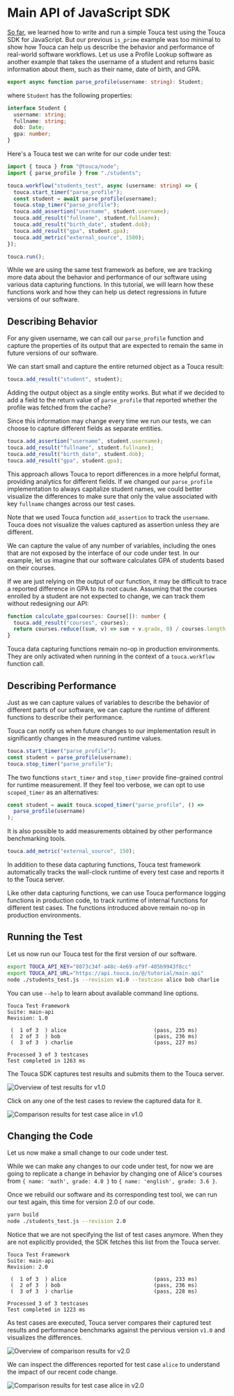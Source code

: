# Main API of JavaScript SDK

[So far](./quickstart.md), we learned how to write and run a simple Touca test
using the Touca SDK for JavaScript. But our previous `is_prime` example was too
minimal to show how Touca can help us describe the behavior and performance of
real-world software workflows. Let us use a Profile Lookup software as another
example that takes the username of a student and returns basic information about
them, such as their name, date of birth, and GPA.

```ts
export async function parse_profile(username: string): Student;
```

where `Student` has the following properties:

```ts
interface Student {
  username: string;
  fullname: string;
  dob: Date;
  gpa: number;
}
```

Here's a Touca test we can write for our code under test:

```ts
import { touca } from "@touca/node";
import { parse_profile } from "./students";

touca.workflow("students_test", async (username: string) => {
  touca.start_timer("parse_profile");
  const student = await parse_profile(username);
  touca.stop_timer("parse_profile");
  touca.add_assertion("username", student.username);
  touca.add_result("fullname", student.fullname);
  touca.add_result("birth_date", student.dob);
  touca.add_result("gpa", student.gpa);
  touca.add_metric("external_source", 1500);
});

touca.run();
```

While we are using the same test framework as before, we are tracking more data
about the behavior and performance of our software using various data capturing
functions. In this tutorial, we will learn how these functions work and how they
can help us detect regressions in future versions of our software.

## Describing Behavior

For any given username, we can call our `parse_profile` function and capture the
properties of its output that are expected to remain the same in future versions
of our software.

We can start small and capture the entire returned object as a Touca result:

```ts
touca.add_result("student", student);
```

Adding the output object as a single entity works. But what if we decided to add
a field to the return value of `parse_profile` that reported whether the profile
was fetched from the cache?

Since this information may change every time we run our tests, we can choose to
capture different fields as separate entities.

```ts
touca.add_assertion("username", student.username);
touca.add_result("fullname", student.fullname);
touca.add_result("birth_date", student.dob);
touca.add_result("gpa", student.gpa);
```

This approach allows Touca to report differences in a more helpful format,
providing analytics for different fields. If we changed our `parse_profile`
implementation to always capitalize student names, we could better visualize the
differences to make sure that only the value associated with key `fullname`
changes across our test cases.

Note that we used Touca function `add_assertion` to track the `username`. Touca
does not visualize the values captured as assertion unless they are different.

We can capture the value of any number of variables, including the ones that are
not exposed by the interface of our code under test. In our example, let us
imagine that our software calculates GPA of students based on their courses.

If we are just relying on the output of our function, it may be difficult to
trace a reported difference in GPA to its root cause. Assuming that the courses
enrolled by a student are not expected to change, we can track them without
redesigning our API:

```ts
function calculate_gpa(courses: Course[]): number {
  touca.add_result("courses", courses);
  return courses.reduce((sum, v) => sum + v.grade, 0) / courses.length;
}
```

Touca data capturing functions remain no-op in production environments. They are
only activated when running in the context of a `touca.workflow` function call.

## Describing Performance

Just as we can capture values of variables to describe the behavior of different
parts of our software, we can capture the runtime of different functions to
describe their performance.

Touca can notify us when future changes to our implementation result in
significantly changes in the measured runtime values.

```ts
touca.start_timer("parse_profile");
const student = parse_profile(username);
touca.stop_timer("parse_profile");
```

The two functions `start_timer` and `stop_timer` provide fine-grained control
for runtime measurement. If they feel too verbose, we can opt to use
`scoped_timer` as an alternatives:

```ts
const student = await touca.scoped_timer("parse_profile", () =>
  parse_profile(username)
);
```

It is also possible to add measurements obtained by other performance
benchmarking tools.

```ts
touca.add_metric("external_source", 150);
```

In addition to these data capturing functions, Touca test framework
automatically tracks the wall-clock runtime of every test case and reports it to
the Touca server.

Like other data capturing functions, we can use Touca performance logging
functions in production code, to track runtime of internal functions for
different test cases. The functions introduced above remain no-op in production
environments.

## Running the Test

Let us now run our Touca test for the first version of our software.

```bash
export TOUCA_API_KEY="8073c34f-a48c-4e69-af9f-405b9943f8cc"
export TOUCA_API_URL="https://api.touca.io/@/tutorial/main-api"
node ./students_test.js --revision v1.0 --testcase alice bob charlie
```

You can use `--help` to learn about available command line options.

```text
Touca Test Framework
Suite: main-api
Revision: 1.0

 (  1 of 3  ) alice                            (pass, 235 ms)
 (  2 of 3  ) bob                              (pass, 236 ms)
 (  3 of 3  ) charlie                          (pass, 227 ms)

Processed 3 of 3 testcases
Test completed in 1263 ms
```

The Touca SDK captures test results and submits them to the Touca server.

![Overview of test results for v1.0](../../.gitbook/assets/touca-sdk-main-api-batch-1.png)

Click on any one of the test cases to review the captured data for it.

![Comparison results for test case alice in v1.0](../../.gitbook/assets/touca-sdk-main-api-case-1.png)

## Changing the Code

Let us now make a small change to our code under test.

While we can make any changes to our code under test, for now we are going to
replicate a change in behavior by changing one of Alice's courses from
`{ name: 'math', grade: 4.0 }` to `{ name: 'english', grade: 3.6 }`.

Once we rebuild our software and its corresponding test tool, we can run our
test again, this time for version 2.0 of our code.

```bash
yarn build
node ./students_test.js --revision 2.0
```

Notice that we are not specifying the list of test cases anymore. When they are
not explicitly provided, the SDK fetches this list from the Touca server.

```text
Touca Test Framework
Suite: main-api
Revision: 2.0

 (  1 of 3  ) alice                            (pass, 233 ms)
 (  2 of 3  ) bob                              (pass, 236 ms)
 (  3 of 3  ) charlie                          (pass, 228 ms)

Processed 3 of 3 testcases
Test completed in 1223 ms
```

As test cases are executed, Touca server compares their captured test results
and performance benchmarks against the pervious version `v1.0` and visualizes
the differences.

![Overview of comparison results for v2.0](../../.gitbook/assets/touca-sdk-main-api-batch-2.png)

We can inspect the differences reported for test case `alice` to understand the
impact of our recent code change.

![Comparison results for test case alice in v2.0](../../.gitbook/assets/touca-sdk-main-api-case-2.png)
